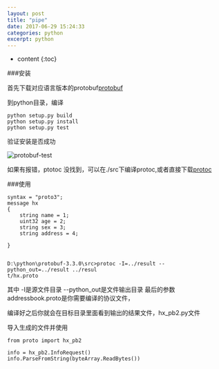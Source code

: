 ```yaml
---
layout: post
title: "pipe"
date: 2017-06-29 15:24:33
categories: python
excerpt: python
---
```


* content
{:toc}

###安装

首先下载对应语言版本的protobuf[protobuf](https://github.com/google/protobuf)

到python目录，编译

	python setup.py build 
	python setup.py install 
	python setup.py test

验证安装是否成功

![protobuf-test](http://hexing-w.github.io/css/pics/protobuf-test.png)

如果有报错，ptotoc 没找到，可以在./src下编译protoc,或者直接下载[protoc](https://repo1.maven.org/maven2/com/google/protobuf/protoc/3.3.0/)


###使用

	syntax = "proto3";
	message hx
	{
		string name = 1;
		uint32 age = 2;
		string sex = 3;
		string address = 4;
		
	}

	
	D:\python\protobuf-3.3.0\src>protoc -I=../result --python_out=../result ../resul
	t/hx.proto

其中 -I是源文件目录 --python_out是文件输出目录 最后的参数addressbook.proto是你需要编译的协议文件，

编译好之后你就会在目标目录里面看到输出的结果文件，hx_pb2.py文件

导入生成的文件并使用

	from proto import hx_pb2
	
	info = hx_pb2.InfoRequest()
	info.ParseFromString(byteArray.ReadBytes())
